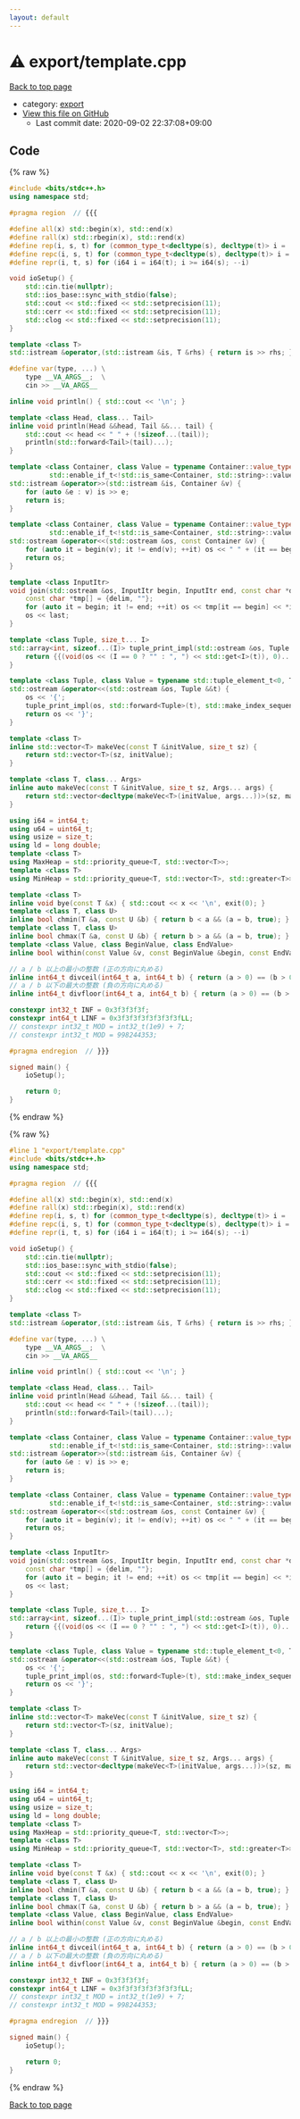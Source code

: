 ```yaml
---
layout: default
---
```


<!-- mathjax config similar to math.stackexchange -->
<script type="text/javascript" async
  src="https://cdnjs.cloudflare.com/ajax/libs/mathjax/2.7.5/MathJax.js?config=TeX-MML-AM_CHTML">
</script>
<script type="text/x-mathjax-config">
  MathJax.Hub.Config({
    TeX: { equationNumbers: { autoNumber: "AMS" }},
    tex2jax: {
      inlineMath: [ ['$','$'] ],
      processEscapes: true
    },
    "HTML-CSS": { matchFontHeight: false },
    displayAlign: "left",
    displayIndent: "2em"
  });
</script>

<script type="text/javascript" src="https://cdnjs.cloudflare.com/ajax/libs/jquery/3.4.1/jquery.min.js"></script>
<script src="https://cdn.jsdelivr.net/npm/jquery-balloon-js@1.1.2/jquery.balloon.min.js" integrity="sha256-ZEYs9VrgAeNuPvs15E39OsyOJaIkXEEt10fzxJ20+2I=" crossorigin="anonymous"></script>
<script type="text/javascript" src="../../assets/js/copy-button.js"></script>
<link rel="stylesheet" href="../../assets/css/copy-button.css" />


# :warning: export/template.cpp

<a href="../../index.html">Back to top page</a>

* category: <a href="../../index.html#b2507468f95156358fa490fd543ad2f0">export</a>
* <a href="{{ site.github.repository_url }}/blob/master/export/template.cpp">View this file on GitHub</a>
    - Last commit date: 2020-09-02 22:37:08+09:00




## Code

<a id="unbundled"></a>
{% raw %}
```cpp
#include <bits/stdc++.h>
using namespace std;

#pragma region  // {{{

#define all(x) std::begin(x), std::end(x)
#define rall(x) std::rbegin(x), std::rend(x)
#define rep(i, s, t) for (common_type_t<decltype(s), decltype(t)> i = (s); i < (t); ++i)
#define repc(i, s, t) for (common_type_t<decltype(s), decltype(t)> i = (s); i <= (t); ++i)
#define repr(i, t, s) for (i64 i = i64(t); i >= i64(s); --i)

void ioSetup() {
    std::cin.tie(nullptr);
    std::ios_base::sync_with_stdio(false);
    std::cout << std::fixed << std::setprecision(11);
    std::cerr << std::fixed << std::setprecision(11);
    std::clog << std::fixed << std::setprecision(11);
}

template <class T>
std::istream &operator,(std::istream &is, T &rhs) { return is >> rhs; }

#define var(type, ...) \
    type __VA_ARGS__;  \
    cin >> __VA_ARGS__

inline void println() { std::cout << '\n'; }

template <class Head, class... Tail>
inline void println(Head &&head, Tail &&... tail) {
    std::cout << head << " " + (!sizeof...(tail));
    println(std::forward<Tail>(tail)...);
}

template <class Container, class Value = typename Container::value_type,
          std::enable_if_t<!std::is_same<Container, std::string>::value, std::nullptr_t> = nullptr>
std::istream &operator>>(std::istream &is, Container &v) {
    for (auto &e : v) is >> e;
    return is;
}

template <class Container, class Value = typename Container::value_type,
          std::enable_if_t<!std::is_same<Container, std::string>::value, std::nullptr_t> = nullptr>
std::ostream &operator<<(std::ostream &os, const Container &v) {
    for (auto it = begin(v); it != end(v); ++it) os << " " + (it == begin(v)) << *it;
    return os;
}

template <class InputItr>
void join(std::ostream &os, InputItr begin, InputItr end, const char *delim = " ", const char *last = "\n") {
    const char *tmp[] = {delim, ""};
    for (auto it = begin; it != end; ++it) os << tmp[it == begin] << *it;
    os << last;
}

template <class Tuple, size_t... I>
std::array<int, sizeof...(I)> tuple_print_impl(std::ostream &os, Tuple &&t, std::index_sequence<I...>) {
    return {{(void(os << (I == 0 ? "" : ", ") << std::get<I>(t)), 0)...}};
}

template <class Tuple, class Value = typename std::tuple_element_t<0, Tuple>>
std::ostream &operator<<(std::ostream &os, Tuple &&t) {
    os << '{';
    tuple_print_impl(os, std::forward<Tuple>(t), std::make_index_sequence<std::tuple_size<std::decay_t<Tuple>>::value>{});
    return os << '}';
}

template <class T>
inline std::vector<T> makeVec(const T &initValue, size_t sz) {
    return std::vector<T>(sz, initValue);
}

template <class T, class... Args>
inline auto makeVec(const T &initValue, size_t sz, Args... args) {
    return std::vector<decltype(makeVec<T>(initValue, args...))>(sz, makeVec<T>(initValue, args...));
}

using i64 = int64_t;
using u64 = uint64_t;
using usize = size_t;
using ld = long double;
template <class T>
using MaxHeap = std::priority_queue<T, std::vector<T>>;
template <class T>
using MinHeap = std::priority_queue<T, std::vector<T>, std::greater<T>>;

template <class T>
inline void bye(const T &x) { std::cout << x << '\n', exit(0); }
template <class T, class U>
inline bool chmin(T &a, const U &b) { return b < a && (a = b, true); }
template <class T, class U>
inline bool chmax(T &a, const U &b) { return b > a && (a = b, true); }
template <class Value, class BeginValue, class EndValue>
inline bool within(const Value &v, const BeginValue &begin, const EndValue &end) { return begin <= v && v < end; }

// a / b 以上の最小の整数 (正の方向に丸める)
inline int64_t divceil(int64_t a, int64_t b) { return (a > 0) == (b > 0) ? (abs(a) + abs(b) - 1) / abs(b) : -(abs(a) / abs(b)); }
// a / b 以下の最大の整数 (負の方向に丸める)
inline int64_t divfloor(int64_t a, int64_t b) { return (a > 0) == (b > 0) ? a / b : -((abs(a) + abs(b) - 1) / abs(b)); }

constexpr int32_t INF = 0x3f3f3f3f;
constexpr int64_t LINF = 0x3f3f3f3f3f3f3f3fLL;
// constexpr int32_t MOD = int32_t(1e9) + 7;
// constexpr int32_t MOD = 998244353;

#pragma endregion  // }}}

signed main() {
    ioSetup();

    return 0;
}

```
{% endraw %}

<a id="bundled"></a>
{% raw %}
```cpp
#line 1 "export/template.cpp"
#include <bits/stdc++.h>
using namespace std;

#pragma region  // {{{

#define all(x) std::begin(x), std::end(x)
#define rall(x) std::rbegin(x), std::rend(x)
#define rep(i, s, t) for (common_type_t<decltype(s), decltype(t)> i = (s); i < (t); ++i)
#define repc(i, s, t) for (common_type_t<decltype(s), decltype(t)> i = (s); i <= (t); ++i)
#define repr(i, t, s) for (i64 i = i64(t); i >= i64(s); --i)

void ioSetup() {
    std::cin.tie(nullptr);
    std::ios_base::sync_with_stdio(false);
    std::cout << std::fixed << std::setprecision(11);
    std::cerr << std::fixed << std::setprecision(11);
    std::clog << std::fixed << std::setprecision(11);
}

template <class T>
std::istream &operator,(std::istream &is, T &rhs) { return is >> rhs; }

#define var(type, ...) \
    type __VA_ARGS__;  \
    cin >> __VA_ARGS__

inline void println() { std::cout << '\n'; }

template <class Head, class... Tail>
inline void println(Head &&head, Tail &&... tail) {
    std::cout << head << " " + (!sizeof...(tail));
    println(std::forward<Tail>(tail)...);
}

template <class Container, class Value = typename Container::value_type,
          std::enable_if_t<!std::is_same<Container, std::string>::value, std::nullptr_t> = nullptr>
std::istream &operator>>(std::istream &is, Container &v) {
    for (auto &e : v) is >> e;
    return is;
}

template <class Container, class Value = typename Container::value_type,
          std::enable_if_t<!std::is_same<Container, std::string>::value, std::nullptr_t> = nullptr>
std::ostream &operator<<(std::ostream &os, const Container &v) {
    for (auto it = begin(v); it != end(v); ++it) os << " " + (it == begin(v)) << *it;
    return os;
}

template <class InputItr>
void join(std::ostream &os, InputItr begin, InputItr end, const char *delim = " ", const char *last = "\n") {
    const char *tmp[] = {delim, ""};
    for (auto it = begin; it != end; ++it) os << tmp[it == begin] << *it;
    os << last;
}

template <class Tuple, size_t... I>
std::array<int, sizeof...(I)> tuple_print_impl(std::ostream &os, Tuple &&t, std::index_sequence<I...>) {
    return {{(void(os << (I == 0 ? "" : ", ") << std::get<I>(t)), 0)...}};
}

template <class Tuple, class Value = typename std::tuple_element_t<0, Tuple>>
std::ostream &operator<<(std::ostream &os, Tuple &&t) {
    os << '{';
    tuple_print_impl(os, std::forward<Tuple>(t), std::make_index_sequence<std::tuple_size<std::decay_t<Tuple>>::value>{});
    return os << '}';
}

template <class T>
inline std::vector<T> makeVec(const T &initValue, size_t sz) {
    return std::vector<T>(sz, initValue);
}

template <class T, class... Args>
inline auto makeVec(const T &initValue, size_t sz, Args... args) {
    return std::vector<decltype(makeVec<T>(initValue, args...))>(sz, makeVec<T>(initValue, args...));
}

using i64 = int64_t;
using u64 = uint64_t;
using usize = size_t;
using ld = long double;
template <class T>
using MaxHeap = std::priority_queue<T, std::vector<T>>;
template <class T>
using MinHeap = std::priority_queue<T, std::vector<T>, std::greater<T>>;

template <class T>
inline void bye(const T &x) { std::cout << x << '\n', exit(0); }
template <class T, class U>
inline bool chmin(T &a, const U &b) { return b < a && (a = b, true); }
template <class T, class U>
inline bool chmax(T &a, const U &b) { return b > a && (a = b, true); }
template <class Value, class BeginValue, class EndValue>
inline bool within(const Value &v, const BeginValue &begin, const EndValue &end) { return begin <= v && v < end; }

// a / b 以上の最小の整数 (正の方向に丸める)
inline int64_t divceil(int64_t a, int64_t b) { return (a > 0) == (b > 0) ? (abs(a) + abs(b) - 1) / abs(b) : -(abs(a) / abs(b)); }
// a / b 以下の最大の整数 (負の方向に丸める)
inline int64_t divfloor(int64_t a, int64_t b) { return (a > 0) == (b > 0) ? a / b : -((abs(a) + abs(b) - 1) / abs(b)); }

constexpr int32_t INF = 0x3f3f3f3f;
constexpr int64_t LINF = 0x3f3f3f3f3f3f3f3fLL;
// constexpr int32_t MOD = int32_t(1e9) + 7;
// constexpr int32_t MOD = 998244353;

#pragma endregion  // }}}

signed main() {
    ioSetup();

    return 0;
}

```
{% endraw %}

<a href="../../index.html">Back to top page</a>

